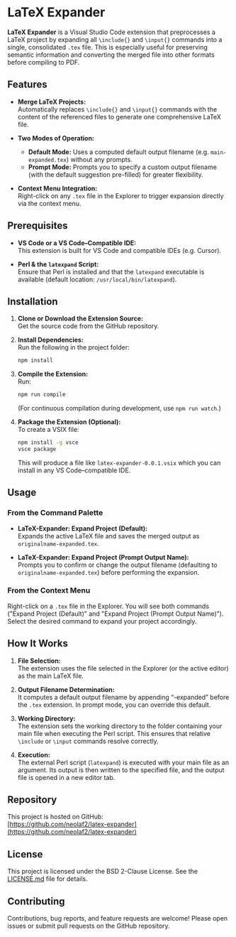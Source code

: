 # LaTeX Expander

**LaTeX Expander** is a Visual Studio Code extension that preprocesses a LaTeX project by expanding all `\include{}` and `\input{}` commands into a single, consolidated `.tex` file. This is especially useful for preserving semantic information and converting the merged file into other formats before compiling to PDF.

## Features

- **Merge LaTeX Projects:**  
  Automatically replaces `\include{}` and `\input{}` commands with the content of the referenced files to generate one comprehensive LaTeX file.

- **Two Modes of Operation:**
  - **Default Mode:** Uses a computed default output filename (e.g. `main-expanded.tex`) without any prompts.
  - **Prompt Mode:** Prompts you to specify a custom output filename (with the default suggestion pre-filled) for greater flexibility.

- **Context Menu Integration:**  
  Right-click on any `.tex` file in the Explorer to trigger expansion directly via the context menu.

## Prerequisites

- **VS Code or a VS Code–Compatible IDE:**  
  This extension is built for VS Code and compatible IDEs (e.g. Cursor).

- **Perl & the `latexpand` Script:**  
  Ensure that Perl is installed and that the `latexpand` executable is available (default location: `/usr/local/bin/latexpand`).

## Installation

1. **Clone or Download the Extension Source:**  
   Get the source code from the GitHub repository.

2. **Install Dependencies:**  
   Run the following in the project folder:
   ```bash
   npm install
   ```

3. **Compile the Extension:**  
   Run:
   ```bash
   npm run compile
   ```
   (For continuous compilation during development, use `npm run watch`.)

4. **Package the Extension (Optional):**  
   To create a VSIX file:
   ```bash
   npm install -g vsce
   vsce package
   ```
   This will produce a file like `latex-expander-0.0.1.vsix` which you can install in any VS Code–compatible IDE.

## Usage

### From the Command Palette

- **LaTeX-Expander: Expand Project (Default):**  
  Expands the active LaTeX file and saves the merged output as `originalname-expanded.tex`.

- **LaTeX-Expander: Expand Project (Prompt Output Name):**  
  Prompts you to confirm or change the output filename (defaulting to `originalname-expanded.tex`) before performing the expansion.

### From the Context Menu

Right-click on a `.tex` file in the Explorer. You will see both commands ("Expand Project (Default)" and "Expand Project (Prompt Output Name)"). Select the desired command to expand your project accordingly.

## How It Works

1. **File Selection:**  
   The extension uses the file selected in the Explorer (or the active editor) as the main LaTeX file.

2. **Output Filename Determination:**  
   It computes a default output filename by appending “-expanded” before the `.tex` extension. In prompt mode, you can override this default.

3. **Working Directory:**  
   The extension sets the working directory to the folder containing your main file when executing the Perl script. This ensures that relative `\include` or `\input` commands resolve correctly.

4. **Execution:**  
   The external Perl script (`latexpand`) is executed with your main file as an argument. Its output is then written to the specified file, and the output file is opened in a new editor tab.

## Repository

This project is hosted on GitHub:  
[https://github.com/neolaf2/latex-expander](https://github.com/neolaf2/latex-expander)

## License

This project is licensed under the BSD 2-Clause License. See the [LICENSE.md](LICENSE) file for details.

## Contributing

Contributions, bug reports, and feature requests are welcome! Please open issues or submit pull requests on the GitHub repository.
